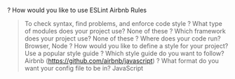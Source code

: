 ? How would you like to use ESLint Airbnb Rules
> To check syntax, find problems, and enforce code style
? What type of modules does your project use?
> None of these
? Which framework does your project use?
> None of these
? Where does your code run?
> Browser, Node
? How would you like to define a style for your project?
> Use a popular style guide
? Which style guide do you want to follow?
> Airbnb (https://github.com/airbnb/javascript)
? What format do you want your config file to be in?
> JavaScript